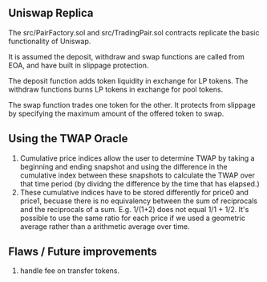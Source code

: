 ## Uniswap Replica

The src/PairFactory.sol and src/TradingPair.sol contracts replicate the basic functionality of Uniswap.

It is assumed the deposit, withdraw and swap functions are called from EOA, and have built in slippage protection.

The deposit function adds token liquidity in exchange for LP tokens. The withdraw functions burns LP tokens in exchange for pool tokens.

The swap function trades one token for the other. It protects from slippage by specifying the maximum amount of the offered token to swap.

## Using the TWAP Oracle

1. Cumulative price indices allow the user to determine TWAP by taking a beginning and ending snapshot and using the difference in the cumulative index between these snapshots to calculate the TWAP over that time period (by dividng the difference by the time that has elapsed.)
2. These cumulative indices have to be stored differently for price0 and price1, becuase there is no equivalency between the sum of reciprocals and the reciprocals of a sum. E.g. 1/(1+2) does not equal 1/1 + 1/2. It's possible to use the same ratio for each price if we used a geometric average rather than a arithmetic average over time.

## Flaws / Future improvements
1. handle fee on transfer tokens.